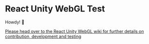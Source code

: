 # React Unity WebGL Test

Howdy! 🤠

[Please head over to the React Unity WebGL wiki for further details on contribution, development and testing](https://github.com/elraccoone/react-unity-webgl/wiki/Contribution-and-Development)
